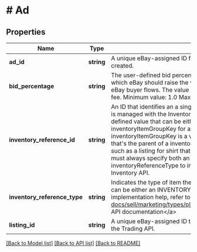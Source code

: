 # # Ad

## Properties

Name | Type | Description | Notes
------------ | ------------- | ------------- | -------------
**ad_id** | **string** | A unique eBay-assigned ID for the ad that is generated when the ad is created. | [optional]
**bid_percentage** | **string** | The user-defined bid percentage (also known as the ad rate) sets level to which eBay should raise the visibility of the associated listing across the eBay buyer flows. The value is also used to calculate the Promoted Listings fee. Minimum value: 1.0 Maximum value: 100.0 | [optional]
**inventory_reference_id** | **string** | An ID that identifies an a single-item listing or multiple-variation listing that is managed with the Inventory API. The inventory reference ID is a seller-defined value that can be either an SKU for a single-item listing or an inventoryItemGroupKey for a multiple-value listing. An inventoryItemGroupKey is a value that the seller defines to indicate a listing that&#39;s the parent of a inventory item group (a multiple-variation listing, such as a listing for shirt that&#39;s available in multiple sizes and colors). You must always specify both an inventoryRreferenceId and an inventoryReferenceType to indicate an item that&#39;s managed with the Inventory API. | [optional]
**inventory_reference_type** | **string** | Indicates the type of item the inventoryReferenceId references. The item can be either an INVENTORY_ITEM or INVENTORY_ITEM_GROUP. For implementation help, refer to &lt;a href&#x3D;&#39;https://developer.ebay.com/api-docs/sell/marketing/types/pls:InventoryReferenceTypeEnum&#39;&gt;eBay API documentation&lt;/a&gt; | [optional]
**listing_id** | **string** | A unique eBay-assigned ID that is generated when a listing is created via the Trading API. | [optional]

[[Back to Model list]](../../README.md#models) [[Back to API list]](../../README.md#endpoints) [[Back to README]](../../README.md)
